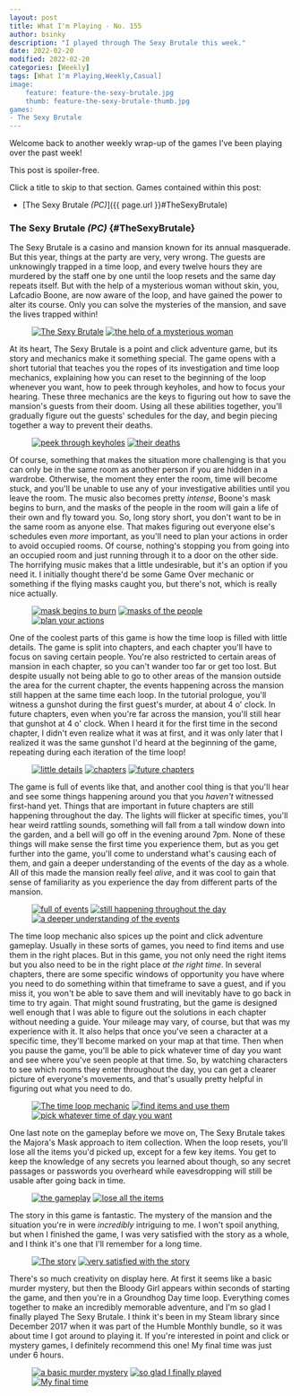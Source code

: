 ```yaml
---
layout: post
title: What I'm Playing - No. 155
author: bsinky
description: "I played through The Sexy Brutale this week."
date: 2022-02-20
modified: 2022-02-20
categories: [Weekly]
tags: [What I'm Playing,Weekly,Casual]
image:
    feature: feature-the-sexy-brutale.jpg
    thumb: feature-the-sexy-brutale-thumb.jpg
games:
- The Sexy Brutale
---
```


Welcome back to another weekly wrap-up of the games I've been playing over the
past week!

This post is spoiler-free.

Click a title to skip to that section. Games contained within this post:

 - [The Sexy Brutale *(PC)*]({{ page.url }}#TheSexyBrutale)

<!--more-->

### The Sexy Brutale *(PC)*    {#TheSexyBrutale}

The Sexy Brutale is a casino and mansion known for its annual masquerade. But
this year, things at the party are very, very wrong. The guests are unknowingly
trapped in a time loop, and every twelve hours they are murdered by the staff
one by one until the loop resets and the same day repeats itself. But with the
help of a mysterious woman without skin, you, Lafcadio Boone, are now aware of
the loop, and have gained the power to alter its course. Only you can solve the
mysteries of the mansion, and save the lives trapped within!

<figure class="half">
    <a href="https://i.imgur.com/ju2RSbL.jpg"><img src="https://i.imgur.com/ju2RSbLm.jpg" alt="The Sexy Brutale"/></a>
    <a href="https://i.imgur.com/T4GWVZ0.jpg"><img src="https://i.imgur.com/T4GWVZ0m.jpg" alt="the help of a mysterious woman"/></a>
</figure>

At its heart, The Sexy Brutale is a point and click adventure game, but its
story and mechanics make it something special. The game opens with a short
tutorial that teaches you the ropes of its investigation and time loop
mechanics, explaining how you can reset to the beginning of the loop whenever
you want, how to peek through keyholes, and how to focus your hearing. These
three mechanics are the keys to figuring out how to save the mansion's guests
from their doom. Using all these abilities together, you'll gradually figure out
the guests' schedules for the day, and begin piecing together a way to prevent
their deaths.

<figure class="half">
    <a href="https://i.imgur.com/LzqpMxZ.jpg"><img src="https://i.imgur.com/LzqpMxZm.jpg" alt="peek through keyholes"/></a>
    <a href="https://i.imgur.com/5Ivptl0.jpg"><img src="https://i.imgur.com/5Ivptl0m.jpg" alt="their deaths"/></a>
</figure>

Of course, something that makes the situation more challenging is that you can
only be in the same room as another person if you are hidden in a wardrobe.
Otherwise, the moment they enter the room, time will become stuck, and you'll be
unable to use any of your investigative abilities until you leave the room. The
music also becomes pretty *intense*, Boone's mask begins to burn, and the masks
of the people in the room will gain a life of their own and fly toward you. So,
long story short, you don't want to be in the same room as anyone else. That
makes figuring out everyone else's schedules even *more* important, as you'll
need to plan your actions in order to avoid occupied rooms. Of course, nothing's
stopping you from going into an occupied room and just running through it to a
door on the other side. The horrifying music makes that a little undesirable,
but it's an option if you need it. I initially thought there'd be some Game Over
mechanic or something if the flying masks caught you, but there's not, which is
really nice actually.

<figure class="third">
    <a href="https://i.imgur.com/sjjE4F2.jpg"><img src="https://i.imgur.com/sjjE4F2m.jpg" alt="mask begins to burn"/></a>
    <a href="https://i.imgur.com/MZJDSrF.jpg"><img src="https://i.imgur.com/MZJDSrFm.jpg" alt="masks of the people"/></a>
    <a href="https://i.imgur.com/i9LCUnc.jpg"><img src="https://i.imgur.com/i9LCUncm.jpg" alt="plan your actions"/></a>
</figure>

One of the coolest parts of this game is how the time loop is filled with little
details. The game is split into chapters, and each chapter you'll have to focus
on saving certain people. You're also restricted to certain areas of mansion in
each chapter, so you can't wander too far or get too lost. But despite usually
not being able to go to other areas of the mansion outside the area for the
current chapter, the events happening across the mansion still happen at the
same time each loop. In the tutorial prologue, you'll witness a gunshot during
the first guest's murder, at about 4 o' clock. In future chapters, even when
you're far across the mansion, you'll still hear that gunshot at 4 o' clock.
When I heard it for the first time in the second chapter, I didn't even realize
what it was at first, and it was only later that I realized it was the same
gunshot I'd heard at the beginning of the game, repeating during each iteration
of the time loop!

<figure class="third">
    <a href="https://i.imgur.com/v3yFts1.jpg"><img src="https://i.imgur.com/v3yFts1m.jpg" alt="little details"/></a>
    <a href="https://i.imgur.com/wqxtw9X.jpg"><img src="https://i.imgur.com/wqxtw9Xm.jpg" alt="chapters"/></a>
    <a href="https://i.imgur.com/Bt0Sl1d.jpg"><img src="https://i.imgur.com/Bt0Sl1dm.jpg" alt="future chapters"/></a>
</figure>

The game is full of events like that, and another cool thing is that you'll hear and see some things happening around you that you *haven't* witnessed first-hand yet. Things that are important in future chapters are still happening throughout the day. The lights will flicker at specific times, you'll hear weird rattling sounds, something will fall from a tall window down into the garden, and a bell will go off in the evening around 7pm. None of these things will make sense the first time you experience them, but as you get further into the game, you'll come to understand what's causing each of them, and gain a deeper understanding of the events of the day as a whole. All of this made the mansion really feel *alive*, and it was cool to gain that sense of familiarity as you experience the day from different parts of the mansion.

<figure class="third">
    <a href="https://i.imgur.com/gA49fUg.jpg"><img src="https://i.imgur.com/gA49fUgm.jpg" alt="full of events"/></a>
    <a href="https://i.imgur.com/qdFA6kx.jpg"><img src="https://i.imgur.com/qdFA6kxm.jpg" alt="still happening throughout the day"/></a>
    <a href="https://i.imgur.com/GhAkzJ7.jpg"><img src="https://i.imgur.com/GhAkzJ7m.jpg" alt="a deeper understanding of the events"/></a>
</figure>

The time loop mechanic also spices up the point and click adventure gameplay.
Usually in these sorts of games, you need to find items and use them in the
right places. But in this game, you not only need the right items but you also
need to be in the right place *at the right time*. In several chapters, there
are some specific windows of opportunity you have where you need to do something
within that timeframe to save a guest, and if you miss it, you won't be able to
save them and will inevitably have to go back in time to try again. That might
sound frustrating, but the game is designed well enough that I was able to
figure out the solutions in each chapter without needing a guide. Your mileage
may vary, of course, but that was my experience with it. It also helps that once
you've seen a character at a specific time, they'll become marked on your map at
that time. Then when you pause the game, you'll be able to pick whatever time of
day you want and see where you've seen people at that time. So, by watching
characters to see which rooms they enter throughout the day, you can get a
clearer picture of everyone's movements, and that's usually pretty helpful in
figuring out what you need to do.

<figure class="third">
    <a href="https://i.imgur.com/AJPo7W4.jpg"><img src="https://i.imgur.com/AJPo7W4m.jpg" alt="The time loop mechanic"/></a>
    <a href="https://i.imgur.com/RP8XCLI.jpg"><img src="https://i.imgur.com/RP8XCLIm.jpg" alt="find items and use them"/></a>
    <a href="https://i.imgur.com/olxY5rw.jpg"><img src="https://i.imgur.com/olxY5rwm.jpg" alt="pick whatever time of day you want"/></a>
</figure>

One last note on the gameplay before we move on, The Sexy Brutale takes the
Majora's Mask approach to item collection. When the loop resets, you'll lose all
the items you'd picked up, except for a few key items. You get to keep the
knowledge of any secrets you learned about though, so any secret passages or
passwords you overheard while eavesdropping will still be usable after going
back in time.

<figure class="half">
    <a href="https://i.imgur.com/H12OWRm.jpg"><img src="https://i.imgur.com/H12OWRmm.jpg" alt="the gameplay"/></a>
    <a href="https://i.imgur.com/ZcMWB8j.jpg"><img src="https://i.imgur.com/ZcMWB8jm.jpg" alt="lose all the items"/></a>
</figure>

The story in this game is fantastic. The mystery of the mansion and the
situation you're in were *incredibly* intriguing to me. I won't spoil anything,
but when I finished the game, I was very satisfied with the story as a whole,
and I think it's one that I'll remember for a long time.

<figure class="half">
    <a href="https://i.imgur.com/gSAiCKj.jpg"><img src="https://i.imgur.com/gSAiCKjm.jpg" alt="The story"/></a>
    <a href="https://i.imgur.com/1Vggz91.jpg"><img src="https://i.imgur.com/1Vggz91m.jpg" alt="very satisfied with the story"/></a>
</figure>

There's so much creativity on display here. At first it seems like a basic
murder mystery, but then the Bloody Girl appears within seconds of starting the
game, and then you're in a Groundhog Day time loop. Everything comes together to
make an incredibly memorable adventure, and I'm so glad I finally played The
Sexy Brutale. I think it's been in my Steam library since December 2017 when it
was part of the Humble Monthly bundle, so it was about time I got around to
playing it. If you're interested in point and click or mystery games, I
definitely recommend this one! My final time was just under 6 hours.

<figure class="third">
    <a href="https://i.imgur.com/8HRYThN.jpg"><img src="https://i.imgur.com/8HRYThNm.jpg" alt="a basic murder mystery"/></a>
    <a href="https://i.imgur.com/PObDvo7.jpg"><img src="https://i.imgur.com/PObDvo7m.jpg" alt="so glad I finally played"/></a>
    <a href="https://i.imgur.com/eZ4bQxj.png"><img src="https://i.imgur.com/eZ4bQxjm.png" alt="My final time"/></a>
</figure>

